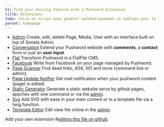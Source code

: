 ```yaml
---
h1: Find your missing feature with a Pushword Extension
title: Extensions
todo: Faire un script pour générer automatiquement un tableau avec le titre, la description, officially maintained (X/V), le nombre de Stars
parent: homepage
---
```


- [Admin](/extension/admin)
  Create, edit, delete Page, Media, User with an interface built on top of Sonata Admin.
- [Conversation](/extension/conversation)
  Extend your Pushword website with **comments**, a **contact** form or just an **user input**.
- [Flat](/extension/flat)
  Transform Pushword in a FlatFile CMS.
- [Facebook](/extension/facebook)
  Write from Facebook on your page managed by Pushword.
- [Page Scanner](/extension/page-scanner)
  Find dead links, 404, 301 and more (command line or admin).
- [Page Update Notifier](/extension/page-update-notifier)
  Get mail notification when your pushword content (page) is edited.
- [Static Generator](/extension/static-generator)
  Generate a static website serve by github pages, apaches with one command or via the [admin](https://pushword.piedweb.com/extension/admin).
- [Svg](/extension/svg)
  Add SVG with ease in your main content or in a template file via a twig function.
- [Template Editor](/extension/template-editor)
  Edit view file online in the [admin](https://pushword.piedweb.com/extension/admin).

Add your own extension #[editing this file on github](https://github.com/Pushword/Pushword/edit/main/packages/docs/content/extensions.md).
